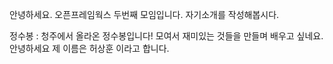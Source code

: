 안녕하세요. 오픈프레임웍스 두번째 모임입니다.
자기소개를 작성해봅시다.

정수봉 : 청주에서 올라온 정수봉입니다! 모여서 재미있는 것들을 만들며 배우고 싶네요.
안녕하세요 제 이름은 허상훈 이라고 합니다.
